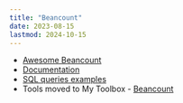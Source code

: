 ```yaml
---
title: "Beancount"
date: 2023-08-15
lastmod: 2024-10-15
---
```

- [Awesome Beancount](https://awesome-beancount.com/)
- [Documentation](https://beancount.github.io/docs/)
- [SQL queries examples](http://aumayr.github.io/beancount-sql-queries/)
- Tools moved to My Toolbox - [Beancount](https://toolbox.cezimbra.me/lists/beancount/)
